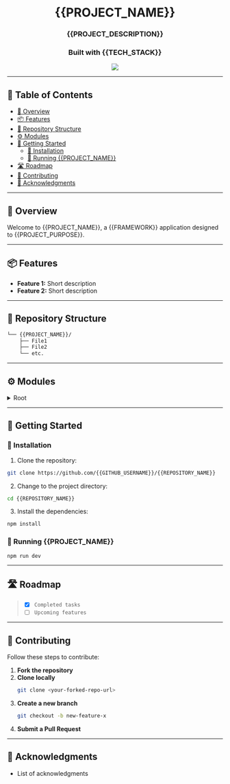
<div align="center">
    <h1>{{PROJECT_NAME}}</h1>
    <h3>{{PROJECT_DESCRIPTION}}</h3>
    <h3>Built with {{TECH_STACK}}</h3>
</div>

<p align="center">
  <a href="https://skillicons.dev">
    <img src=https://skillicons.dev/icons?i=js,ts,vue,git,github />
  </a>
</p>

---

## 📖 Table of Contents

- [📍 Overview](#-overview)
- [📦 Features](#-features)
- [📂 Repository Structure](#-repository-structure)
- [⚙️ Modules](#modules)
- [🚀 Getting Started](#-getting-started)
    - [🔧 Installation](#-installation)
    - [🤖 Running {{PROJECT_NAME}}](#-running-{{PROJECT_NAME}})
- [🛣 Roadmap](#-roadmap)
- [🤝 Contributing](#-contributing)
- [👏 Acknowledgments](#-acknowledgments)

---

## 📍 Overview

Welcome to {{PROJECT_NAME}}, a {{FRAMEWORK}} application designed to {{PROJECT_PURPOSE}}.

---

## 📦 Features

- **Feature 1:** Short description
- **Feature 2:** Short description

---

## 📂 Repository Structure

```sh
└── {{PROJECT_NAME}}/
    ├── File1
    ├── File2
    └── etc.
```

---

## ⚙️ Modules

<details closed><summary>Root</summary>

| File | Summary |
| --- | --- |
| [config file](#) | Short description |
| [other file](#) | Short description |

</details>

---

## 🚀 Getting Started

### 🔧 Installation

1. Clone the repository:
```sh
git clone https://github.com/{{GITHUB_USERNAME}}/{{REPOSITORY_NAME}}
```

2. Change to the project directory:
```sh
cd {{REPOSITORY_NAME}}
```

3. Install the dependencies:
```sh
npm install
```

### 🤖 Running {{PROJECT_NAME}}

```sh
npm run dev
```

---

## 🛣 Roadmap

> - [X] `Completed tasks`
> - [ ] `Upcoming features`

---

## 🤝 Contributing

Follow these steps to contribute:

1. **Fork the repository**
2. **Clone locally**
   ```sh
   git clone <your-forked-repo-url>
   ```
3. **Create a new branch**
   ```sh
   git checkout -b new-feature-x
   ```
4. **Submit a Pull Request**

---

## 👏 Acknowledgments

- List of acknowledgments
